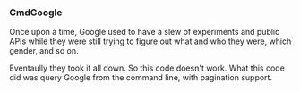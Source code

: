 ### CmdGoogle

Once upon a time, Google used to have a slew of experiments and 
public APIs while they were still trying to figure out what and
who they were, which gender, and so on.

Eventaully they took it all down. So this code doesn't work. What
this code did was query Google from the command line, with pagination
support.